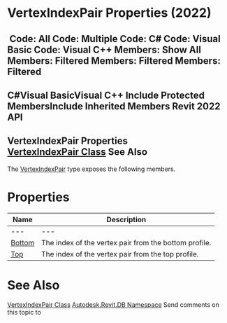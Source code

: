 # VertexIndexPair Properties (2022)

﻿
 Code: All Code: Multiple Code: C# Code: Visual Basic Code: Visual C++  Members: Show All Members: Filtered Members: Filtered Members: Filtered   
---  
C#Visual BasicVisual C++
Include Protected MembersInclude Inherited Members
Revit 2022 API  
---  
VertexIndexPair Properties  
[VertexIndexPair Class](8deec2c5-1ef4-5951-6745-259b6514c46b.md "VertexIndexPair Class") See Also  
---  
The [VertexIndexPair](8deec2c5-1ef4-5951-6745-259b6514c46b.md "VertexIndexPair Class") type exposes the following members.
# Properties
| Name | Description |
| --- | --- |
| --- | --- | --- |
| [Bottom](b6c4c005-3d31-9d42-03b7-7cdb9b4e9e4e.md "Bottom Property") | The index of the vertex pair from the bottom profile. |
| [Top](65929cf7-d674-c43f-44cc-7c1d6633329b.md "Top Property") | The index of the vertex pair from the top profile. |

# See Also
[VertexIndexPair Class](8deec2c5-1ef4-5951-6745-259b6514c46b.md "VertexIndexPair Class")
[Autodesk.Revit.DB Namespace](87546ba7-461b-c646-cbb1-2cb8f5bff8b2.md "Autodesk.Revit.DB Namespace")
Send comments on this topic to 